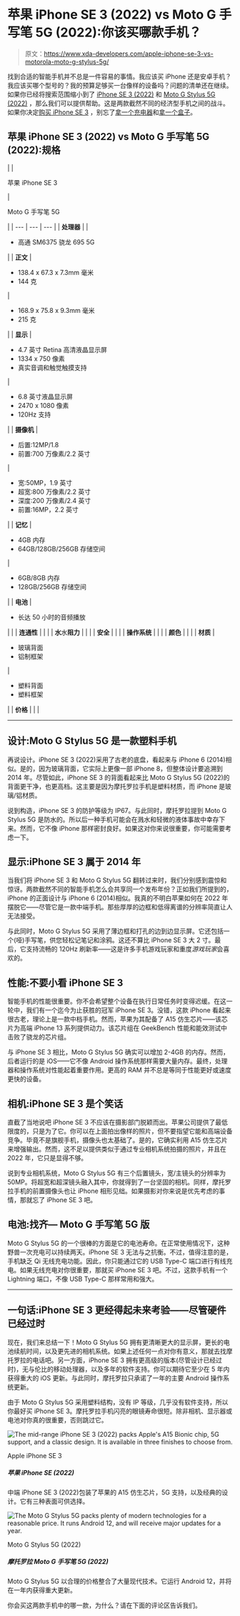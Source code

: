 # 苹果 iPhone SE 3 (2022) vs Moto G 手写笔 5G (2022):你该买哪款手机？

> 原文：<https://www.xda-developers.com/apple-iphone-se-3-vs-motorola-moto-g-stylus-5g/>

找到合适的智能手机并不总是一件容易的事情。我应该买 iPhone 还是安卓手机？我应该买哪个型号的？我的预算足够买一台像样的设备吗？问题的清单还在继续。如果你已经将搜索范围缩小到了 [iPhone SE 3 (2022)](https://www.xda-developers.com/apple-iphone-se-3-review/) 和 [Moto G Stylus 5G (2022)](https://www.xda-developers.com/motorola-moto-g-stylus-5g-2022-review/) ，那么我们可以提供帮助。这是两款截然不同的经济型手机之间的战斗。如果你决定[购买 iPhone SE 3](https://www.xda-developers.com/best-apple-iphone-se-3-deals/) ，别忘了[拿一个充电器](https://www.xda-developers.com/best-apple-iphone-se-3-chargers/)和[拿一个盒子](https://www.xda-developers.com/best-apple-iphone-se-3-cases/)。

## 苹果 iPhone SE 3 (2022) vs Moto G 手写笔 5G (2022):规格

|  | 

苹果 iPhone SE 3

 | 

Moto G 手写笔 5G

 |
| --- | --- | --- |
| **处理器** |  | 

*   高通 SM6375 骁龙 695 5G

 |
| **正文** | 

*   138.4 x 67.3 x 7.3mm 毫米
*   144 克

 | 

*   168.9 x 75.8 x 9.3mm 毫米
*   215 克

 |
| **显示** | 

*   4.7 英寸 Retina 高清液晶显示屏
*   1334 x 750 像素
*   真实音调和触觉触摸支持

 | 

*   6.8 英寸液晶显示屏
*   2470 x 1080 像素
*   120Hz 支持

 |
| **摄像机** | 

*   后置:12MP/1.8
*   前置:700 万像素/2.2 英寸

 | 

*   宽:50MP，1.9 英寸
*   超宽:800 万像素/2.2 英寸
*   深度:200 万像素/2.4 英寸
*   前置:16MP，2.2 英寸

 |
| **记忆** | 

*   4GB 内存
*   64GB/128GB/256GB 存储空间

 | 

*   6GB/8GB 内存
*   128GB/256GB 存储空间

 |
| **电池** | 

*   长达 50 小时的音频播放

 |  |
| **连通性** |  |  |
| **水**水**阻力** |  |  |
| **安全** |  |  |
| **操作系统** |  |  |
| **颜色** |  |  |
| **材质** | 

*   玻璃背面
*   铝制框架

 | 

*   塑料背面
*   塑料框架

 |
| **价格** |  |  |

* * *

## 设计:Moto G Stylus 5G 是一款塑料手机

再说设计。iPhone SE 3 (2022)采用了古老的底盘，看起来与 iPhone 6 (2014)相似。是的，因为玻璃背面，它实际上更像一部 iPhone 8，但整体设计要追溯到 2014 年。尽管如此，iPhone SE 3 的背面看起来比 Moto G Stylus 5G (2022)的背面更干净，也更高档。这主要是因为摩托罗拉手机是塑料材质，而 iPhone 是玻璃/铝材质。

说到构造，iPhone SE 3 的防护等级为 IP67。与此同时，摩托罗拉提到 Moto G Stylus 5G 是防水的。所以后一种手机可能会在溅水和轻微的液体事故中幸存下来。然而，它不像 iPhone 那样密封良好。如果这对你来说很重要，你可能需要考虑一下。

## 显示:iPhone SE 3 属于 2014 年

当我们将 iPhone SE 3 和 Moto G Stylus 5G 翻转过来时，我们分别感到震惊和惊讶。两款截然不同的智能手机怎么会共享同一个发布年份？正如我们所提到的，iPhone 的正面设计与 iPhone 6 (2014)相似。我真的不明白苹果如何在 2022 年摆脱它——尽管它是一款中端手机。那些厚厚的边框和低得离谱的分辨率简直让人无法接受。

与此同时，Moto G Stylus 5G 采用了薄边框和打孔的边到边显示屏。它还包括一个(哑)手写笔，供您轻松记笔记和涂鸦。这还不算比 iPhone SE 3 大 2 寸。最后，它支持流畅的 120Hz 刷新率——这是许多手机游戏玩家和重度*游戏玩家*会喜欢的。

## 性能:不要小看 iPhone SE 3

智能手机的性能很重要。你不会希望整个设备在执行日常任务时变得迟缓。在这一轮中，我们有一个迄今为止获胜的冠军 iPhone SE 3。没错，这款 iPhone 看起来很古老，理论上是一款中档手机。然而，苹果为其配备了 A15 仿生芯片——该芯片为高端 iPhone 13 系列提供动力。该芯片组在 GeekBench 性能和能效测试中击败了骁龙的芯片组。

与 iPhone SE 3 相比，Moto G Stylus 5G 确实可以增加 2-4GB 的内存。然而，后者运行的是 iOS——它不像 Android 操作系统那样需要大量内存。最终，处理器和操作系统对性能起着重要作用。更高的 RAM 并不总是等同于性能更好或速度更快的设备。

## 相机:iPhone SE 3 是个笑话

直截了当地说吧 iPhone SE 3 不应该在摄影部门脱颖而出。苹果公司提供了最低限度的，只是为了它。你可以在上面拍出像样的照片，但不要指望它能和高端设备竞争。毕竟不是旗舰手机，摄像头也太基础了。是的，它确实利用 A15 仿生芯片来增强输出。然而，这不足以提供类似于通过专业相机系统拍摄的照片，并且在 2022 年，它只是显得不够。

说到专业相机系统，Moto G Stylus 5G 有三个后置镜头，宽/主镜头的分辨率为 50MP。将超宽和超深镜头融入其中，你就得到了一台坚固的相机。同样，摩托罗拉手机的前置摄像头也让 iPhone 相形见绌。如果摄影对你来说是优先考虑的事情，那就忘了 iPhone SE 3 吧。

## 电池:找齐— Moto G 手写笔 5G 版

Moto G Stylus 5G 的一个很棒的方面是它的电池寿命。在正常使用情况下，这种野兽一次充电可以持续两天。iPhone SE 3 无法与之抗衡。不过，值得注意的是，手机缺乏 Qi 无线充电功能。因此，你只能通过它的 USB Type-C 端口进行有线充电。如果无线充电对你很重要，那就买 iPhone SE 3 吧。不过，这款手机有一个 Lightning 端口，不像 USB Type-C 那样常用和强大。

* * *

## 一句话:iPhone SE 3 更经得起未来考验——尽管硬件已经过时

现在，我们来总结一下！Moto G Stylus 5G 拥有更清晰更大的显示屏，更长的电池续航时间，以及更先进的相机系统。如果上述任何一点对你有意义，那就去找摩托罗拉的电话吧。另一方面，iPhone SE 3 拥有更高级的版本(尽管设计已经过时)，无与伦比的移动处理器，以及多年的软件支持。你可以期待它至少在 5 年内获得重大的 iOS 更新。与此同时，摩托罗拉只承诺了一年的主要 Android 操作系统更新。

由于 Moto G Stylus 5G 采用塑料结构，没有 IP 等级，几乎没有软件支持，所以你最好买 iPhone SE 3。摩托罗拉手机闪亮的眼镜寿命很短。除非相机、显示器或电池对你真的很重要，否则跳过它。

 <picture>![The mid-range iPhone SE 3 (2022) packs Apple's A15 Bionic chip, 5G support, and a classic design. It is available in three finishes to choose from.](img/b322ddc3464f1c39168cee41e0ba7c17.png)</picture> 

Apple iPhone SE 3

##### 苹果 iPhone SE (2022)

中端 iPhone SE 3 (2022)包装了苹果的 A15 仿生芯片，5G 支持，以及经典的设计。它有三种表面可供选择。

 <picture>![The Moto G Stylus 5G packs plenty of modern technologies for a reasonable price. It runs Android 12, and will receive major updates for a year.](img/6de27a8d073aebcdc9f5510b3381fae7.png)</picture> 

Moto G Stylus 5G (2022)

##### 摩托罗拉 Moto G 手写笔 5G (2022)

Moto G Stylus 5G 以合理的价格整合了大量现代技术。它运行 Android 12，并将在一年内获得重大更新。

你会买这两款手机中的哪一款，为什么？请在下面的评论区告诉我们。